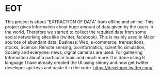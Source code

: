 # EOT
This project is about “EXTRACTION OF DATA” from offline and online. This project gives Information about huge amount of data given by the users in the world, Therefore we started to collect the required data from some social networking sites like (twitter, facebook). This is mainly used in Major sources of abundant data, Business: Web, e-commerce, transactions, stocks, Science: Remote sensing, bioinformatics, scientific simulation, Society and everyone: news, digital cameras are used. For gathering Information about a particular topic and much more.
It is done using R language I have already created the UI using shinny and now get twitter developer api keys and paste it in the code. https://developer.twitter.com/
